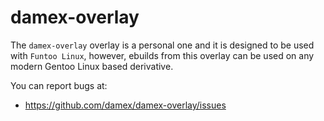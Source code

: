 damex-overlay
=============

The `damex-overlay` overlay is a personal one and it is designed to be used with `Funtoo Linux`, however, ebuilds from this overlay can be used on any modern Gentoo Linux based derivative.

You can report bugs at:

* https://github.com/damex/damex-overlay/issues

